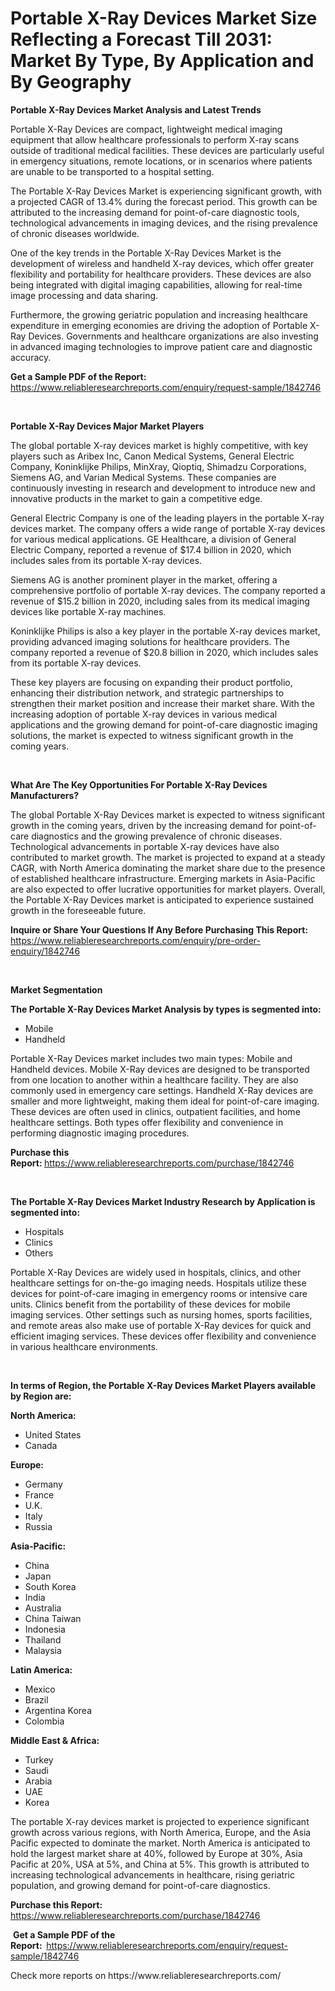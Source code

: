 <p><h1>Portable X-Ray Devices Market Size Reflecting a Forecast Till 2031: Market By Type, By Application and By Geography</h1></p><p><strong>Portable X-Ray Devices Market Analysis and Latest Trends</strong></p>
<p><p>Portable X-Ray Devices are compact, lightweight medical imaging equipment that allow healthcare professionals to perform X-ray scans outside of traditional medical facilities. These devices are particularly useful in emergency situations, remote locations, or in scenarios where patients are unable to be transported to a hospital setting.</p><p>The Portable X-Ray Devices Market is experiencing significant growth, with a projected CAGR of 13.4% during the forecast period. This growth can be attributed to the increasing demand for point-of-care diagnostic tools, technological advancements in imaging devices, and the rising prevalence of chronic diseases worldwide.</p><p>One of the key trends in the Portable X-Ray Devices Market is the development of wireless and handheld X-ray devices, which offer greater flexibility and portability for healthcare providers. These devices are also being integrated with digital imaging capabilities, allowing for real-time image processing and data sharing.</p><p>Furthermore, the growing geriatric population and increasing healthcare expenditure in emerging economies are driving the adoption of Portable X-Ray Devices. Governments and healthcare organizations are also investing in advanced imaging technologies to improve patient care and diagnostic accuracy.</p></p>
<p><strong>Get a Sample PDF of the Report:&nbsp;</strong> <a href="https://www.reliableresearchreports.com/enquiry/request-sample/1842746">https://www.reliableresearchreports.com/enquiry/request-sample/1842746</a></p>
<p>&nbsp;</p>
<p><strong>Portable X-Ray Devices Major Market Players</strong></p>
<p><p>The global portable X-ray devices market is highly competitive, with key players such as Aribex Inc, Canon Medical Systems, General Electric Company, Koninklijke Philips, MinXray, Qioptiq, Shimadzu Corporations, Siemens AG, and Varian Medical Systems. These companies are continuously investing in research and development to introduce new and innovative products in the market to gain a competitive edge.</p><p>General Electric Company is one of the leading players in the portable X-ray devices market. The company offers a wide range of portable X-ray devices for various medical applications. GE Healthcare, a division of General Electric Company, reported a revenue of $17.4 billion in 2020, which includes sales from its portable X-ray devices.</p><p>Siemens AG is another prominent player in the market, offering a comprehensive portfolio of portable X-ray devices. The company reported a revenue of $15.2 billion in 2020, including sales from its medical imaging devices like portable X-ray machines.</p><p>Koninklijke Philips is also a key player in the portable X-ray devices market, providing advanced imaging solutions for healthcare providers. The company reported a revenue of $20.8 billion in 2020, which includes sales from its portable X-ray devices.</p><p>These key players are focusing on expanding their product portfolio, enhancing their distribution network, and strategic partnerships to strengthen their market position and increase their market share. With the increasing adoption of portable X-ray devices in various medical applications and the growing demand for point-of-care diagnostic imaging solutions, the market is expected to witness significant growth in the coming years.</p></p>
<p>&nbsp;</p>
<p><strong>What Are The Key Opportunities For Portable X-Ray Devices Manufacturers?</strong></p>
<p><p>The global Portable X-Ray Devices market is expected to witness significant growth in the coming years, driven by the increasing demand for point-of-care diagnostics and the growing prevalence of chronic diseases. Technological advancements in portable X-ray devices have also contributed to market growth. The market is projected to expand at a steady CAGR, with North America dominating the market share due to the presence of established healthcare infrastructure. Emerging markets in Asia-Pacific are also expected to offer lucrative opportunities for market players. Overall, the Portable X-Ray Devices market is anticipated to experience sustained growth in the foreseeable future.</p></p>
<p><strong>Inquire or Share Your Questions If Any Before Purchasing This Report:</strong> <a href="https://www.reliableresearchreports.com/enquiry/pre-order-enquiry/1842746">https://www.reliableresearchreports.com/enquiry/pre-order-enquiry/1842746</a></p>
<p>&nbsp;</p>
<p><strong>Market Segmentation</strong></p>
<p><strong>The Portable X-Ray Devices Market Analysis by types is segmented into:</strong></p>
<p><ul><li>Mobile</li><li>Handheld</li></ul></p>
<p><p>Portable X-Ray Devices market includes two main types: Mobile and Handheld devices. Mobile X-Ray devices are designed to be transported from one location to another within a healthcare facility. They are also commonly used in emergency care settings. Handheld X-Ray devices are smaller and more lightweight, making them ideal for point-of-care imaging. These devices are often used in clinics, outpatient facilities, and home healthcare settings. Both types offer flexibility and convenience in performing diagnostic imaging procedures.</p></p>
<p><strong>Purchase this Report:&nbsp;</strong><a href="https://www.reliableresearchreports.com/purchase/1842746">https://www.reliableresearchreports.com/purchase/1842746</a></p>
<p>&nbsp;</p>
<p><strong>The Portable X-Ray Devices Market Industry Research by Application is segmented into:</strong></p>
<p><ul><li>Hospitals</li><li>Clinics</li><li>Others</li></ul></p>
<p><p>Portable X-Ray Devices are widely used in hospitals, clinics, and other healthcare settings for on-the-go imaging needs. Hospitals utilize these devices for point-of-care imaging in emergency rooms or intensive care units. Clinics benefit from the portability of these devices for mobile imaging services. Other settings such as nursing homes, sports facilities, and remote areas also make use of portable X-Ray devices for quick and efficient imaging services. These devices offer flexibility and convenience in various healthcare environments.</p></p>
<p>&nbsp;</p>
<p><strong>In terms of Region, the Portable X-Ray Devices Market Players available by Region are:</strong></p>
<p>
    <p> <strong> North America: </strong>
        <ul>
            <li>United States</li>
            <li>Canada</li>
        </ul>
        </p> 
    <p> <strong> Europe: </strong>
        <ul>
            <li>Germany</li>
            <li>France</li>
            <li>U.K.</li>
            <li>Italy</li>
            <li>Russia</li>
        </ul>
        </p> 
    <p> <strong> Asia-Pacific: </strong>
        <ul>
            <li>China</li>
            <li>Japan</li>
            <li>South Korea</li>
            <li>India</li>
            <li>Australia</li>
            <li>China Taiwan</li>
            <li>Indonesia</li>
            <li>Thailand</li>
            <li>Malaysia</li>
        </ul>
        </p> 
    <p> <strong> Latin America: </strong>
        <ul>
            <li>Mexico</li>
            <li>Brazil</li>
            <li>Argentina Korea</li>
            <li>Colombia</li>
        </ul>
        </p> 
    <p> <strong> Middle East & Africa: </strong>
        <ul>
            <li>Turkey</li>
            <li>Saudi</li>
            <li>Arabia</li>
            <li>UAE</li>
            <li>Korea</li>
        </ul>
    </p>
    </p>
<p><p>The portable X-ray devices market is projected to experience significant growth across various regions, with North America, Europe, and the Asia Pacific expected to dominate the market. North America is anticipated to hold the largest market share at 40%, followed by Europe at 30%, Asia Pacific at 20%, USA at 5%, and China at 5%. This growth is attributed to increasing technological advancements in healthcare, rising geriatric population, and growing demand for point-of-care diagnostics.</p></p>
<p><strong>Purchase this Report: </strong><a href="https://www.reliableresearchreports.com/purchase/1842746">https://www.reliableresearchreports.com/purchase/1842746</a></p>
<p>&nbsp;<strong>Get a Sample PDF of the Report:&nbsp;&nbsp;</strong><a href="https://www.reliableresearchreports.com/enquiry/request-sample/1842746">https://www.reliableresearchreports.com/enquiry/request-sample/1842746</a></p>
<p><strong></strong></p>
<p>Check more reports on https://www.reliableresearchreports.com/</p>